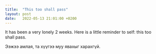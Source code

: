 ```yaml
---
title:  "This too shall pass"
layout: post
date:   2022-05-13 21:01:00 +0200
---
```

It has been a very lonely 2 weeks. Here is a little reminder to self: this too shall pass.

Ээжээ амлая, та хүүгээ муу явахыг харахгүй.